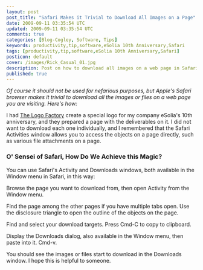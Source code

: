 ```yaml
---           
layout: post
post_title: "Safari Makes it Trivial to Download All Images on a Page"
date: 2009-09-11 03:35:54 UTC
updated: 2009-09-11 03:35:54 UTC
comments: true
categories: [Blog-Cogley, Software, Tips]
keywords: productivity,tip,software,eSolia 10th Anniversary,Safari
tags: [productivity,tip,software,eSolia 10th Anniversary,Safari]
posticon: default
cover: /images/Rick_Casual_01.jpg
description: Post on how to download all images on a web page in Safari, by Rick Cogley. 
published: true
---
```


_Of course it should not be used for nefarious purposes, but Apple's Safari browser makes it trivial to download all the images or files on a web page you are visiting. Here's how:_

<!--more--> 

[](http://www.flickr.com/photos/81796435@N00/3908022113 "View 'Download All Images or Files in Safari Page' on Flickr.com")I had [The Logo Factory](http://www.thelogofactory.com) create a special logo for my company eSolia's 10th anniversary, and they prepared a page with the deliverables on it. I did not want to download each one individually, and I remembered that the Safari Activities window allows you to access the objects on a page directly, such as various file attachments on a page. 


### O' Sensei of Safari, How Do We Achieve this Magic?



You can use Safari's Activity and Downloads windows, both available in the Window menu in Safari, in this way: 





Browse the page you want to download from, then open Activity from the Window menu.


Find the page among the other pages if you have multiple tabs open. Use the disclosure triangle to open the outline of the objects on the page.


Find and select your download targets. Press Cmd-C to copy to clipboard.


Display the Downloads dialog, also available in the Window menu, then paste into it. Cmd-v.


 


You should see the images or files start to download in the Downloads window. I hope this is helpful to someone. 

